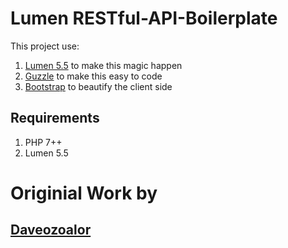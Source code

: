 # Lumen RESTful-API-Boilerplate
This project use:
1. [Lumen 5.5](https://lumen.laravel.com/) to make this magic happen
1. [Guzzle](https://github.com/guzzle/guzzle) to make this easy to code
1. [Bootstrap](https://getbootstrap.com/docs/3.3/) to beautify the client side

## Requirements
1. PHP 7++
1. Lumen 5.5

# Originial Work by
## [Daveozoalor](https://github.com/daveozoalor/lumen-api-microservice-platform-boilerplate-with-authentication-token)

